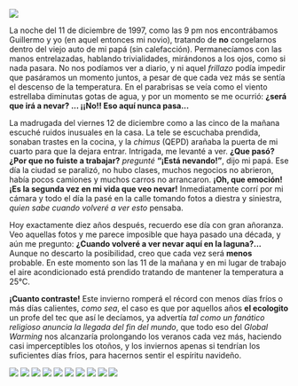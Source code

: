
<a href="nevada-de-1997/rosy-y-mayra.jpg"><img class="img-responsive" src="nevada-de-1997/rosy-y-mayra-small.jpg"></a>

La noche del 11 de diciembre de 1997, como las 9 pm nos encontrábamos Guillermo y yo (en aquel entonces mi novio), tratando de **no** congelarnos dentro del viejo auto de mi papá (sin calefacción). Permanecíamos con las manos entrelazadas, hablando trivialidades, mirándonos a los ojos, como si nada pasara. No nos podíamos ver a diario, y ni aquel _frillazo_ podía impedir que pasáramos un momento juntos, a pesar de que cada vez más se sentía el descenso de la temperatura. En el parabrisas se veía como el viento estrellaba diminutas gotas de agua, y por un momento se me ocurrió: **¿será que irá a nevar? ... ¡¡No!! Eso aquí nunca pasa...**

La madrugada del viernes 12 de diciembre como a las cinco de la mañana escuché ruidos inusuales en la casa. La tele se escuchaba prendida, sonaban trastes en la cocina, y la _chimus_ (QEPD) arañaba la puerta de mi cuarto para que la dejara entrar. Intrigada, me levanté a ver.  **¿Que pasó? ¿Por que no fuiste a trabajar?** _pregunté_ **“¡Está nevando!”**, dijo mi papá.  Ese día la ciudad se paralizó, no hubo clases, muchos negocios no abrieron, había pocos camiones y muchos carros no arrancaron. **¡Oh, que emoción! ¡Es la segunda vez en mi vida que veo nevar!** Inmediatamente corrí por mi cámara y todo el día la pasé en la calle tomando fotos a diestra y siniestra, _quien sabe cuando volveré a ver esto_ pensaba.

Hoy exactamente diez años después, recuerdo ese día con gran añoranza. Veo aquellas fotos y me parece imposible que haya pasado una década, y aún me pregunto: **¿Cuando volveré a ver nevar aquí en la laguna?...** Aunque no descarto la posibilidad, creo que cada vez será **menos** probable. En este momento son las 11 de la mañana y en mi lugar de trabajo el aire acondicionado está prendido tratando de mantener la temperatura a 25°C.

**¡Cuanto contraste!** Este invierno romperá el récord con menos días fríos o más días calientes, _como sea_, el caso es que por aquellos años **el ecologito** un profe del tec que así le decíamos, ya advertía _tal como un fanático religioso anuncia la llegada del fin del mundo_, que todo eso del _Global Warming_ nos alcanzaría prolongando los veranos cada vez más, haciendo casi imperceptibles los otoños, y los inviernos apenas si tendrían los suficientes días fríos, para hacernos sentir el espíritu navideño.

<a href="nevada-de-1997/en-la-nieve.jpg"><img src="nevada-de-1997/en-la-nieve-small.jpg"></a> <a href="nevada-de-1997/juegos-del-parque-victoria.jpg"><img src="nevada-de-1997/juegos-del-parque-victoria-small.jpg"></a> <a href="nevada-de-1997/arbol-nevado.jpg"><img src="nevada-de-1997/arbol-nevado-small.jpg"></a> <a href="nevada-de-1997/cbtis-4.jpg"><img src="nevada-de-1997/cbtis-4-small.jpg"></a> <a href="nevada-de-1997/av-independencia-1.jpg"><img src="nevada-de-1997/av-independencia-1-small.jpg"></a> <a href="nevada-de-1997/estalactitas.jpg"><img src="nevada-de-1997/estalactitas-small.jpg"></a> <a href="nevada-de-1997/limon-nevado.jpg"><img src="nevada-de-1997/limon-nevado-small.jpg"></a> <a href="nevada-de-1997/frente-al-parque-morelos-1.jpg"><img src="nevada-de-1997/frente-al-parque-morelos-1-small.jpg"></a> <a href="nevada-de-1997/parque-victoria.jpg"><img src="nevada-de-1997/parque-victoria-small.jpg"></a> <a href="nevada-de-1997/snowman.jpg"><img src="nevada-de-1997/snowman-small.jpg"></a>
